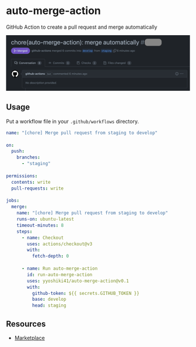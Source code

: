 # auto-merge-action

GitHub Action to create a pull request and merge automatically

![pr](images/pr.png?raw=true "pr")

## Usage

Put a workflow file in your `.github/workflows` directory.

```yaml
name: "[chore] Merge pull request from staging to develop"

on:
  push:
    branches:
      - "staging"

permissions:
  contents: write
  pull-requests: write

jobs:
  merge:
    name: "[chore] Merge pull request from staging to develop"
    runs-on: ubuntu-latest
    timeout-minutes: 8
    steps:
      - name: Checkout
        uses: actions/checkout@v3
        with:
          fetch-depth: 0

      - name: Run auto-merge-action
        id: run-auto-merge-action
        uses: yyoshiki41/auto-merge-action@v0.1
        with:
          github-token: ${{ secrets.GITHUB_TOKEN }}
          base: develop
          head: staging
```

## Resources

- [Marketplace](https://github.com/marketplace/actions/merge-a-pull-request-automatically)
